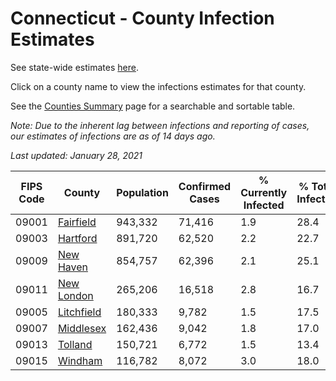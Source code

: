 # Connecticut - County Infection Estimates

See state-wide estimates [here](/infections/us-ct).

Click on a county name to view the infections estimates for that county.

See the [Counties Summary](/infections/summary-counties) page for a searchable and sortable table.

*Note: Due to the inherent lag between infections and reporting of cases, our estimates of infections are as of 14 days ago.*

*Last updated: January 28, 2021*

|   FIPS Code |                   County |   Population |   Confirmed Cases |   % Currently Infected |   % Total Infected |
|-------------|--------------------------|--------------|-------------------|------------------------|--------------------|
|       09001 |   [Fairfield](fairfield) |      943,332 |            71,416 |                    1.9 |               28.4 |
|       09003 |     [Hartford](hartford) |      891,720 |            62,520 |                    2.2 |               22.7 |
|       09009 |   [New Haven](new-haven) |      854,757 |            62,396 |                    2.1 |               25.1 |
|       09011 | [New London](new-london) |      265,206 |            16,518 |                    2.8 |               16.7 |
|       09005 | [Litchfield](litchfield) |      180,333 |             9,782 |                    1.5 |               17.5 |
|       09007 |   [Middlesex](middlesex) |      162,436 |             9,042 |                    1.8 |               17.0 |
|       09013 |       [Tolland](tolland) |      150,721 |             6,772 |                    1.5 |               13.4 |
|       09015 |       [Windham](windham) |      116,782 |             8,072 |                    3.0 |               18.0 |